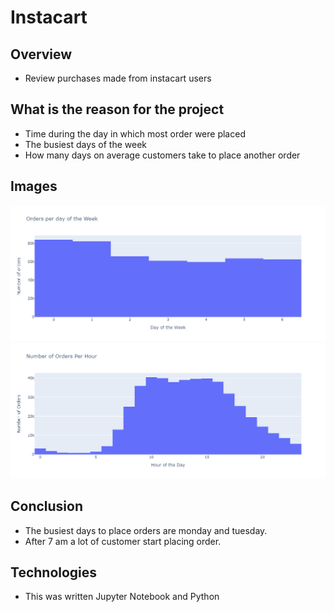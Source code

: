 # Instacart

## Overview
- Review purchases made from instacart users

## What is the reason for the project
- Time during the day in which most order were placed
- The busiest days of the week
- How many days on average customers take to place another order

## Images
![Image](Datasets/img/orders_per_day.PNG)
![Image](Datasets/img/orders_per_hour.PNG)

## Conclusion
- The busiest days to place orders are monday and tuesday.
- After 7 am a lot of customer start placing order.

## Technologies
- This was written Jupyter Notebook and Python
